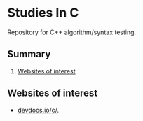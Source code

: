 # Studies In C

Repository for C++ algorithm/syntax testing.

## Summary

1. [Websites of interest](#websites-of-interest)

## Websites of interest

- [devdocs.io/c/](https://devdocs.io/c/).
